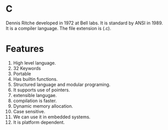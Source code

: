 # C
Dennis Ritche developed in 1972 at Bell labs.
It is standard by ANSI in 1989. It is a compiler language. The file extension is (.c).
# Features
1. High level language.
2. 32 Keywords
3. Portable
4. Has builtin functions.
5. Structured language and modular programing. 
6. It supports use of pointers.
7. extensible langugae.
8. compilation is faster.
9. Dynamic memory allocation.
10. Case sensitive.
11. We can use it in embedded systems.
12. It is platform dependent.

